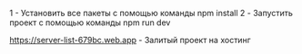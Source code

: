 1 - Установить все пакеты с помощью команды npm install
2 - Запустить проект с помощью команды npm run dev

https://server-list-679bc.web.app - Залитый проект на хостинг
